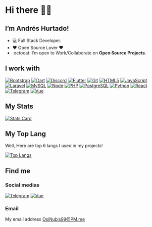 # Hi there 👋🏻

## **I’m Andrés Hurtado!**

- 💻 Full Stack Developer.
- ❤️ Open Source Lover ❤️
- :octocat: I’m open to Work/Collaborate on **Open Source Projects**.

## I work with

[![Bootstrap](https://www.vectorlogo.zone/logos/getbootstrap/getbootstrap-icon.svg)](https://getbootstrap.com)
[![Dart](https://www.vectorlogo.zone/logos/dartlang/dartlang-icon.svg)](https://www.dart.org)
[![Discord](https://www.vectorlogo.zone/logos/discordapp/discordapp-icon.svg)](https://discord.com/developers/docs/intro)
[![Flutter](https://www.vectorlogo.zone/logos/flutterio/flutterio-icon.svg)](https://flutter.dev)
[![Git](https://www.vectorlogo.zone/logos/git-scm/git-scm-icon.svg)](https://git-scm.com)
[![HTML5](https://www.vectorlogo.zone/logos/w3_html5/w3_html5-icon.svg)](https://html.com/html5)
[![JavaScript](https://www.vectorlogo.zone/logos/javascript/javascript-icon.svg)](https://www.javascript.com)
[![Laravel](https://www.vectorlogo.zone/logos/laravel/laravel-icon.svg)](https://laravel.com)
[![MySQL](https://www.vectorlogo.zone/logos/mysql/mysql-icon.svg)](https://www.mysql.com)
[![Node](https://www.vectorlogo.zone/logos/nodejs/nodejs-icon.svg)](https://nodejs.org)
[![PHP](https://www.vectorlogo.zone/logos/php/php-icon.svg)](https://www.php.net)
[![PostgreSQL](https://www.vectorlogo.zone/logos/postgresql/postgresql-icon.svg)](https://www.postgresql.org)
[![Python](https://www.vectorlogo.zone/logos/python/python-icon.svg)](https://www.python.org)
[![React](https://www.vectorlogo.zone/logos/reactjs/reactjs-icon.svg)](https://reactjs.org)
[![Telegram](https://www.vectorlogo.zone/logos/telegram/telegram-icon.svg)](https://core.telegram.org/bots/api)
[![Vue](https://www.vectorlogo.zone/logos/vuejs/vuejs-icon.svg)](https://vuejs.org)

## My Stats

[![Stats Card](https://github-readme-stats.vercel.app/api?username=OsiNubis99&show_icons=true&theme=darcula&include_all_commits=true&count_private=true)](https://github.com/OsiNubis99?tab=repositories)

## My Top Lang

Well, Here are top 6 langs I used in my projects!

[![Top Langs](https://github-readme-stats.vercel.app/api/top-langs/?username=OsiNubis99&langs_count=6&theme=darcula&layout=compact)](https://github.com/OsiNubis99?tab=repositories)

## Find me

### Social medias

[![Telegram](https://www.vectorlogo.zone/logos/telegram/telegram-icon.svg)](https://t.me/OsiNubis99)
[![Vue](https://www.vectorlogo.zone/logos/twitter/twitter-icon.svg)](https://twitter.com/OsiNubis99)

### Email

My email address OsiNubis99@PM.me

